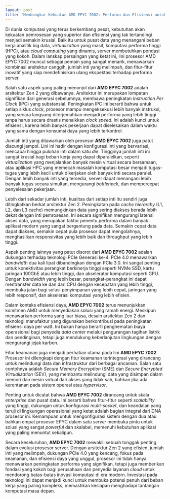 ```yaml
---
layout: post
title: "Membongkar Kekuatan AMD EPYC 7002: Performa dan Efisiensi untuk Era Komputasi Modern"
---
```


Di dunia komputasi yang terus berkembang pesat, kebutuhan akan kekuatan pemrosesan yang superior dan efisiensi yang tak tertandingi menjadi semakin krusial. Baik itu untuk pusat data yang menangani beban kerja analitik big data, *virtualization* yang masif, komputasi performa tinggi (HPC), atau *cloud computing* yang dinamis, server membutuhkan pondasi yang kokoh. Dalam lanskap persaingan yang ketat ini, lini prosesor AMD EPYC 7002 muncul sebagai pemain yang sangat menarik, menawarkan kombinasi arsitektur canggih, jumlah inti yang melimpah, dan fitur-fitur inovatif yang siap mendefinisikan ulang ekspektasi terhadap performa server.

Salah satu aspek yang paling menonjol dari **AMD EPYC 7002** adalah arsitektur Zen 2 yang dibawanya. Arsitektur ini merupakan lompatan signifikan dari generasi sebelumnya, membawa peningkatan *Instruction Per Clock* (IPC) yang substansial. Peningkatan IPC ini berarti bahwa untuk setiap siklus *clock*, prosesor mampu mengeksekusi lebih banyak instruksi, yang secara langsung diterjemahkan menjadi performa yang lebih tinggi tanpa harus secara drastis menaikkan *clock speed*. Ini adalah kunci untuk efisiensi, karena lebih banyak pekerjaan dapat diselesaikan dalam waktu yang sama dengan konsumsi daya yang lebih terkontrol.

Jumlah inti yang ditawarkan oleh prosesor **AMD EPYC 7002** juga patut diacungi jempol. Lini ini hadir dengan konfigurasi inti yang bervariasi, mencapai hingga puluhan inti dalam satu *die*. Tingginya jumlah inti ini sangat krusial bagi beban kerja yang dapat diparalelkan, seperti *virtualization* yang menjalankan banyak mesin virtual secara bersamaan, atau aplikasi HPC yang memecah masalah komputasi besar menjadi tugas-tugas yang lebih kecil untuk dikerjakan oleh banyak inti secara paralel. Dengan lebih banyak inti yang tersedia, server dapat menangani lebih banyak tugas secara simultan, mengurangi *bottleneck*, dan mempercepat penyelesaian pekerjaan.

Lebih dari sekadar jumlah inti, kualitas dari setiap inti itu sendiri juga ditingkatkan berkat arsitektur Zen 2. Peningkatan pada *cache hierarchy* (L1, L2, dan L3 cache) memungkinkan data yang sering diakses berada lebih dekat dengan inti pemrosesan. Ini secara signifikan mengurangi latensi akses data, yang merupakan faktor penentu performa dalam banyak aplikasi modern yang sangat bergantung pada data. Semakin cepat data dapat diakses, semakin cepat pula prosesor dapat mengolahnya, menghasilkan responsivitas yang lebih baik dan throughput yang lebih tinggi.

Aspek penting lainnya yang patut disorot dari **AMD EPYC 7002** adalah dukungan terhadap teknologi PCIe Generasi ke-4. PCIe 4.0 menawarkan *bandwidth* dua kali lipat dibandingkan dengan PCIe 3.0. Ini sangat penting untuk konektivitas perangkat berkinerja tinggi seperti NVMe SSD, kartu jaringan 100GbE atau lebih tinggi, dan akselerator komputasi seperti GPU. Dengan *bandwidth* yang lebih besar, perangkat-perangkat ini dapat mentransfer data ke dan dari CPU dengan kecepatan yang lebih tinggi, membuka jalan bagi solusi penyimpanan yang lebih cepat, jaringan yang lebih responsif, dan akselerasi komputasi yang lebih efisien.

Dalam konteks efisiensi daya, **AMD EPYC 7002** terus menunjukkan komitmen AMD untuk menyediakan solusi yang ramah energi. Meskipun menawarkan performa yang luar biasa, desain arsitektur Zen 2 dan teknologi manufaktur yang digunakan berkontribusi pada peningkatan efisiensi daya per watt. Ini bukan hanya berarti penghematan biaya operasional bagi penyedia *data center* melalui pengurangan tagihan listrik dan pendinginan, tetapi juga mendukung keberlanjutan lingkungan dengan mengurangi jejak karbon.

Fitur keamanan juga menjadi perhatian utama pada lini **AMD EPYC 7002**. Prosesor ini dilengkapi dengan fitur keamanan terintegrasi yang dirancang untuk melindungi data dan infrastruktur dari berbagai ancaman. Salah satu contohnya adalah *Secure Memory Encryption* (SME) dan *Secure Encrypted Virtualization* (SEV), yang membantu melindungi data yang disimpan dalam memori dan mesin virtual dari akses yang tidak sah, bahkan jika ada kerentanan pada sistem operasi atau *hypervisor*.

Penting untuk dicatat bahwa **AMD EPYC 7002** dirancang untuk skala *enterprise* dan pusat data. Ini berarti bahwa fitur-fitur seperti *scalability* yang tinggi, dukungan untuk konfigurasi *multi-socket*, dan keandalan yang teruji di lingkungan operasional yang ketat adalah bagian integral dari DNA prosesor ini. Kemampuan untuk mengonfigurasi sistem dengan dua atau bahkan empat prosesor EPYC dalam satu *server* membuka pintu untuk solusi yang sangat *powerful* dan skalabel, memenuhi kebutuhan aplikasi yang paling menuntut sekalipun.

Secara keseluruhan, **AMD EPYC 7002** mewakili sebuah tonggak penting dalam evolusi prosesor server. Dengan arsitektur Zen 2 yang efisien, jumlah inti yang melimpah, dukungan PCIe 4.0 yang kencang, fokus pada keamanan, dan efisiensi daya yang unggul, prosesor ini tidak hanya menawarkan peningkatan performa yang signifikan, tetapi juga memberikan fondasi yang kokoh bagi perusahaan dan penyedia layanan *cloud* untuk mendorong batas-batas inovasi komputasi di era modern. Investasi pada teknologi ini dapat menjadi kunci untuk membuka potensi penuh dari beban kerja yang paling kompleks, memastikan kesiapan menghadapi tantangan komputasi masa depan.
